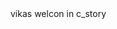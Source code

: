 <html>

<head>
vikas
</head>
<body>
welcon in c_story 
</body>
<style>

background-color:green;
color:#fff;
text-align:center


</syle>

</html>
